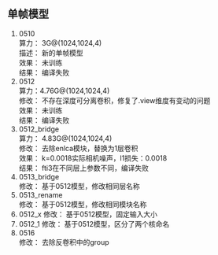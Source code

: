 单帧模型
---------------
1. 0510  
算力：  3G@(1024,1024,4)  
描述：  新的单帧模型  
效果：  未训练  
结果：  编译失败
2. 0512  
算力：4.76G@(1024,1024,4)  
修改：  不存在深度可分离卷积，修复了.view维度有变动的问题  
效果：  未训练  
结果：  编译失败
3. 0512_bridge  
算力：  4.83G@(1024,1024,4)  
修改：  去除enlca模块，替换为1层卷积  
效果：  k=0.0018实际相机噪声，l1损失：0.0018  
结果：  fti3在不同层上参数不同，编译失败  
3. 0513_bridge  
修改：  基于0512模型，修改相同层名称  
4. 0513_rename  
修改：  基于0512模型，修改相同模块名称  
5. 0512_x
修改：  基于0512模型，固定输入大小  
5. 0512_1
修改：  基于0512模型，区分了两个核命名  
6. 0516  
修改： 去除反卷积中的group  
  